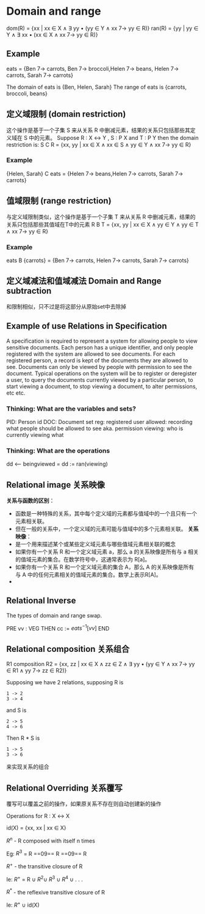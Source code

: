 # Domain and range

dom(R) = {xx | xx ∈ X ∧ ∃ yy • (yy ∈ Y ∧ xx 7→ yy ∈ R)}
ran(R) = {yy | yy ∈ Y ∧ ∃ xx • (xx ∈ X ∧ xx 7→ yy ∈ R)}

## Example 
eats = {Ben 7→ carrots, Ben 7→ broccoli,Helen 7→ beans,
Helen 7→ carrots, Sarah 7→ carrots}

The domain of eats is {Ben, Helen, Sarah}
The range of eats is {carrots, broccoli, beans}

## **定义域限制 (domain restriction)**
这个操作是基于一个子集 S 来从关系 R 中删减元素，结果的关系只包括那些其定义域在 S 中的元素。
Suppose R : X ↔ Y , S : P X and T : P Y then the domain restriction is:
S C R = {xx, yy | xx ∈ X ∧ xx ∈ S ∧ yy ∈ Y ∧ xx 7→ yy ∈ R}
### Example 
{Helen, Sarah} C eats = {Helen 7→ beans,Helen 7→ carrots, Sarah 7→ carrots}
## **值域限制 (range restriction)**
与定义域限制类似，这个操作是基于一个子集 T 来从关系 R 中删减元素，结果的关系只包括那些其值域在T中的元素
R B T = {xx, yy | xx ∈ X ∧ yy ∈ Y ∧ yy ∈ T ∧ xx 7→ yy ∈ R}

### Example

eats B {carrots} = {Ben 7→ carrots, Helen 7→ carrots, Sarah 7→ carrots}


## 定义域减法和值域减法 Domain and Range subtraction

和限制相似，只不过是将这部分从原始set中去除掉

## Example of use Relations in Specification 

A specification is required to represent a system for allowing people to view sensitive documents. Each person has a unique identifier, and only people registered with the system are allowed to see documents. For each registered person, a record is kept of the documents they are allowed to see. Documents can only be viewed by people with permission to see the document. Typical operations on the system will be to register or deregister a user, to query the documents currently viewed by a particular person, to start viewing a document, to stop viewing a document, to alter permissions, etc etc.

### Thinking: What are the variables and sets? 

PID: Person id
DOC: Document set
reg: registered user
allowed: recording what people should be allowed to see aka. permission
viewing: who is currently viewing what

### Thinking: What are the operations 
dd <-- beingviewed = dd := ran(viewing)


## Relational image 关系映像
**关系与函数的区别**：
- 函数是一种特殊的关系，其中每个定义域的元素都与值域中的一个且只有一个元素相关联。
- 但在一般的关系中，一个定义域的元素可能与值域中的多个元素相关联。
**关系映像**：
- 是一个用来描述某个或某些定义域元素与哪些值域元素相关联的概念
- 如果你有一个关系 R 和一个定义域元素 a，那么 a 的关系映像是所有与 a 相关的值域元素的集合。在数学符号中，这通常表示为 R[a]。
- 如果你有一个关系 R 和一个定义域元素的集合 A，那么 A 的关系映像是所有与 A 中的任何元素相关的值域元素的集合。数学上表示R[A]。
- 

## Relational Inverse 

The types of domain and range swap. 

PRE vv : VEG THEN cc := $eats^{−1} [{vv}]$ END


## Relational composition 关系组合

R1 composition R2 = {xx, zz | xx ∈ X ∧ zz ∈ Z ∧ ∃ yy • (yy ∈ Y ∧ xx 7→ yy ∈ R1 ∧ yy 7→ zz ∈ R2)}

Supposing we have 2 relations, supposing R is 
```
1 -> 2
3 -> 4
```
and S is 
```
2 -> 5
4 -> 6
```
Then R * S is 
```
1 -> 5
3 -> 6
```
来实现关系的组合

## Relational Overriding 关系覆写 

覆写可以覆盖之前的操作，如果原关系不存在则自动创建新的操作

Operations for R : X ↔ X

id(X) = {xx, xx | xx ∈ X}

$R^{n}$ - R composed with itself n times

Eg: $R^{3}$ = R ==09== R ==09== R

$R^{+}$ - the transitive closure of R

Ie: $R^{+}$ = R ∪ $R^{2}$∪ $R^{3}$ ∪ $R^{4}$ ∪ . . .

$R^{*}$ - the reflexive transitive closure of R

Ie: $R^{+}$ ∪ id(X)
